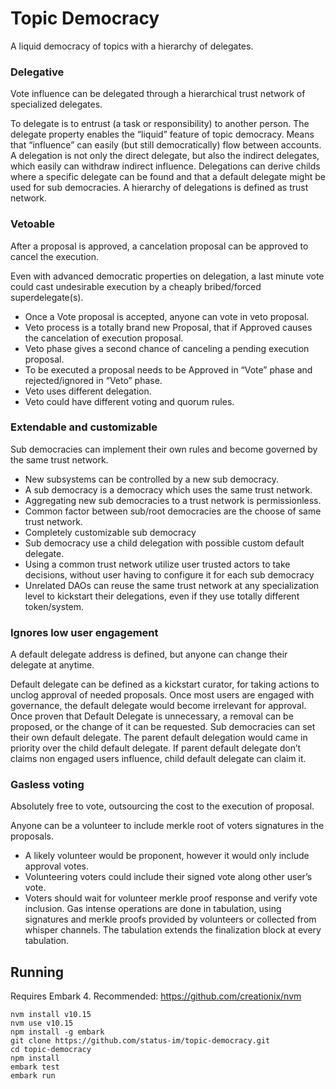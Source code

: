 # Topic Democracy
A liquid democracy of topics with a hierarchy of delegates.

### Delegative
Vote influence can be delegated through a hierarchical trust network of specialized delegates.

To delegate is to entrust (a task or responsibility) to another person.
The delegate property enables the “liquid” feature of topic democracy. 
Means that “influence” can easily (but still democratically) flow between accounts.
A delegation is not only the direct delegate, but also the indirect delegates, which easily can withdraw indirect influence.
Delegations can derive childs where a specific delegate can be found and that a default delegate might be used for sub democracies.
A hierarchy of delegations is defined as trust network.

### Vetoable
After a proposal is approved, a cancelation proposal can be approved to cancel the execution.

Even with advanced democratic properties on delegation, a last minute vote could cast undesirable execution by a cheaply bribed/forced superdelegate(s).
- Once a Vote proposal is accepted, anyone can vote in veto proposal.
- Veto process is a totally brand new Proposal, that if Approved causes the cancelation of execution proposal.
- Veto phase gives a second chance of canceling a pending execution proposal.
- To be executed a proposal needs to be Approved in “Vote” phase and rejected/ignored in “Veto” phase.
- Veto uses different delegation.
- Veto could have different voting and quorum rules.

### Extendable and customizable
Sub democracies can implement their own rules and become governed by the same trust network.
- New subsystems can be controlled by a new sub democracy. 
- A sub democracy is a democracy which uses the same trust network. 
- Aggregating new sub democracies to a trust network is permissionless. 
- Common factor between sub/root democracies are the choose of same trust network.
- Completely customizable sub democracy
- Sub democracy use a child delegation with possible custom default delegate.
- Using a common trust network utilize user trusted actors to take decisions, without user having to configure it for each sub democracy 
- Unrelated DAOs can reuse the same trust network at any specialization level to kickstart their delegations, even if they use totally different token/system.


### Ignores low user engagement
A default delegate address is defined, but anyone can change their delegate at anytime. 

Default delegate can be defined as a kickstart curator, for taking actions to unclog approval of needed proposals.
Once most users are engaged with governance, the default delegate would become irrelevant for approval.
Once proven that Default Delegate is unnecessary, a removal can be proposed, or the change of it can be requested.
Sub democracies can set their own default delegate. The parent default delegation would came in priority over the child default delegate. If parent default delegate don’t claims non engaged users influence, child default delegate can claim it.

### Gasless voting
Absolutely free to vote, outsourcing the cost to the execution of proposal.

Anyone can be a volunteer to include merkle root of voters signatures in the proposals.
- A likely volunteer would be proponent, however it would only include approval votes. 
- Volunteering voters could include their signed vote along other user’s vote.
- Voters should wait for volunteer merkle proof response and verify vote inclusion.
Gas intense operations are done in tabulation, using signatures and merkle proofs provided by volunteers or collected from whisper channels. 
The tabulation extends the finalization block at every tabulation. 

## Running
Requires Embark 4. Recommended: https://github.com/creationix/nvm
 ```
 nvm install v10.15
 nvm use v10.15
 npm install -g embark
 git clone https://github.com/status-im/topic-democracy.git
 cd topic-democracy
 npm install
 embark test
 embark run
 ```
